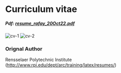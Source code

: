# Curriculum vitae
##### Pdf: [resume_rafay_20Oct22.pdf](https://github.com/rafaymhddn/academic-cv/files/9845366/resume_rafay_20Oct22.pdf)
![cv-1](https://user-images.githubusercontent.com/102142723/197364776-f97e7ba2-3910-4aa0-b029-58810fd55235.png)
![cv-2](https://user-images.githubusercontent.com/102142723/197364823-43dade0d-6ec8-42fd-a36d-24af600b9964.png)




### Orignal Author

Rensselaer Polytechnic Institute (http://www.rpi.edu/dept/arc/training/latex/resumes/)
